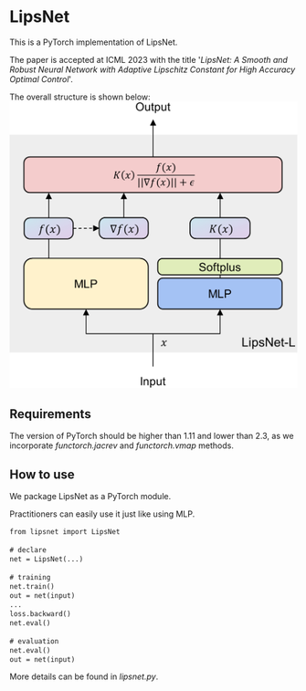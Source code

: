 # LipsNet
This is a PyTorch implementation of LipsNet.

The paper is accepted at ICML 2023 with the title '*LipsNet: A Smooth and Robust Neural Network with Adaptive Lipschitz Constant for High Accuracy Optimal Control*'.

The overall structure is shown below:
![](figures/structure.png)

## Requirements
The version of PyTorch should be higher than 1.11 and lower than 2.3,
as we incorporate *functorch.jacrev* and *functorch.vmap* methods.

## How to use
We package LipsNet as a PyTorch module.

Practitioners can easily use it just like using MLP.

```
from lipsnet import LipsNet

# declare
net = LipsNet(...)

# training
net.train()
out = net(input)
...
loss.backward()
net.eval()

# evaluation
net.eval()
out = net(input)
```

More details can be found in *lipsnet.py*.